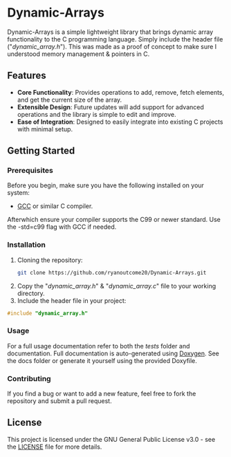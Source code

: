 # Dynamic-Arrays

Dynamic-Arrays is a simple lightweight library that brings dynamic array functionality to the C programming language. Simply include the header file ("*dynamic_array.h*"). This was made as a proof of concept to make sure I understood memory management & pointers in C.

## Features
  - **Core Functionality**: Provides operations to add, remove, fetch elements, and get the current size of the array.
  - **Extensible Design**: Future updates will add support for advanced operations and the library is simple to edit and improve.
  - **Ease of Integration**: Designed to easily integrate into existing C projects with minimal setup.

## Getting Started

### Prerequisites

Before you begin, make sure you have the following installed on your system:

- [GCC](https://gcc.gnu.org/) or similar C compiler.

Afterwhich ensure your compiler supports the C99 or newer standard. Use the -std=c99 flag with GCC if needed.

### Installation

1. Cloning the repository:
   ```bash
   git clone https://github.com/ryanoutcome20/Dynamic-Arrays.git
   ```
2. Copy the "*dynamic_array.h*" & "*dynamic_array.c*" file to your working directory.
3. Include the header file in your project:
  ```c
  #include "dynamic_array.h"
  ```

### Usage

For a full usage documentation refer to both the *tests* folder and documentation. Full documentation is auto-generated using [Doxygen](https://www.doxygen.nl/manual/starting.html). See the docs folder or generate it yourself using the provided Doxyfile.

### Contributing

If you find a bug or want to add a new feature, feel free to fork the repository and submit a pull request.

## License

This project is licensed under the GNU General Public License v3.0 - see the [LICENSE](./LICENSE) file for more details.
